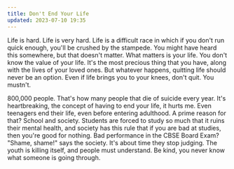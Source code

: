 ```yaml
---
title: Don't End Your Life
updated: 2023-07-10 19:35
---
```


Life is hard. Life is very hard. Life is a difficult race in which if you don't run quick enough, you'll be crushed by the stampede. You might have heard this somewhere, but that doesn't matter. What matters is your life. You don't know the value of your life. It's the most precious thing that you have, along with the lives of your loved ones. But whatever happens, quitting life should never be an option. Even if life brings you to your knees, don't quit. You mustn't.

800,000 people. That's how many people that die of suicide every year. It's heartbreaking, the concept of having to end your life, it hurts me. Even teenagers end their life, even before entering adulthood. A prime reason for that? School and society. Students are forced to study so much that it ruins their mental health, and society has this rule that if you are bad at studies, then you're good for nothing. Bad performance in the CBSE Board Exam? "Shame, shame!" says the society. It's about time they stop judging. The youth is killing itself, and people must understand. Be kind, you never know what someone is going through.
